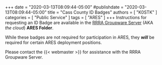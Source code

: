 +++
date = "2020-03-13T08:09:44-05:00"
#publishdate = "2020-03-13T08:09:44-05:00"
title = "Cass County ID Badges"
authors = [ "K0STK" ]
categories = [ "Public Service" ]
tags = [ "ARES" ]
+++
Instructions for requesting an ID Badge are available in the
[RRRA Groupware Server](https://cloud.rrra.org/) (AKA *the cloud*) **ARES Folder**.

While these badges are not required for participation in ARES, they
***will*** be required for certain ARES deployment positions.

Please contact the {{< webmaster >}} for assistance with the RRRA
Groupware Server.

<!--more-->
